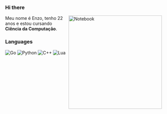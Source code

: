 ### Hi there

<img src="https://raw.githubusercontent.com/MicaelliMedeiros/micaellimedeiros/master/image/computer-illustration.png" min-width="3000px" max-width="300px" width="300px" align="right" alt="Notebook">

<p align="left"> 
  Meu nome é Enzo, tenho 22 anos e estou cursando <strong>Ciência da Computação</strong>.<br>
</p>

### Languages
![Go](https://img.shields.io/badge/-Go-0095d5?style=for-the-badge&logo=go&logoColor=fff)
![Python](https://img.shields.io/badge/-Python-3776ab?style=for-the-badge&logo=python&logoColor=fff)
![C++](https://img.shields.io/badge/-c++-048?style=for-the-badge&logo=cplusplus&logoColor=fff)
![Lua](https://img.shields.io/badge/-lua-000080?style=for-the-badge&logo=lua&logoColor=fff)

 
 
